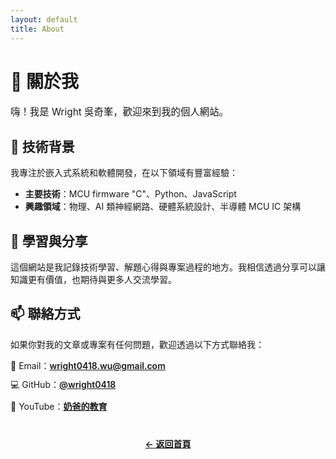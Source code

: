 ```yaml
---
layout: default
title: About
---
```


<div class="hero-section">
  <h1>👤 關於我</h1>
  <p style="font-size: 1.1em; margin-bottom: 0;">嗨！我是 Wright 吳奇峯，歡迎來到我的個人網站。</p>
</div>

<div class="home-section">
  <h2>💼 技術背景</h2>
  <p>我專注於嵌入式系統和軟體開發，在以下領域有豐富經驗：</p>
  <ul>
    <li><strong>主要技術</strong>：MCU firmware "C"、Python、JavaScript</li>
    <li><strong>興趣領域</strong>：物理、AI 類神經網路、硬體系統設計、半導體 MCU IC 架構</li>
  </ul>
</div>

<div class="home-section">
  <h2>🎯 學習與分享</h2>
  <p>這個網站是我記錄技術學習、解題心得與專案過程的地方。我相信透過分享可以讓知識更有價值，也期待與更多人交流學習。</p>
</div>

<div class="home-section">
  <h2>📫 聯絡方式</h2>
  <p>如果你對我的文章或專案有任何問題，歡迎透過以下方式聯絡我：</p>
  <ul style="list-style: none; padding-left: 0;">
    <li style="margin-bottom: 10px;">📧 Email：<a href="mailto:wright0418.wu@gmail.com" style="font-weight: 600;">wright0418.wu@gmail.com</a></li>
    <li style="margin-bottom: 10px;">💻 GitHub：<a href="https://github.com/wright0418" target="_blank" rel="noopener" style="font-weight: 600;">@wright0418</a></li>
    <li>🎥 YouTube：<a href="https://www.youtube.com/c/%E5%A5%B6%E7%88%B8%E7%9A%84%E6%95%99%E8%82%B2" target="_blank" rel="noopener" style="font-weight: 600;">奶爸的教育</a></li>
  </ul>
</div>

<div style="margin-top: 40px; text-align: center;">
  <p><a href="{{ '/' | relative_url }}" style="font-weight: 600;">← 返回首頁</a></p>
</div>